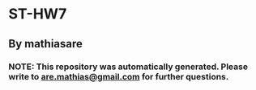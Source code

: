 # ST-HW7

## By mathiasare

### NOTE: This repository was automatically generated. Please write to are.mathias@gmail.com for further questions.